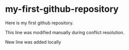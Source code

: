 # my-first-github-repository
Here is my first github repository.

This line was modified manually during conflict resolution.

New line was added locally